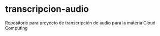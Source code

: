 # transcripcion-audio
Repositorio para proyecto de transcripción de audio para la materia Cloud Computing
